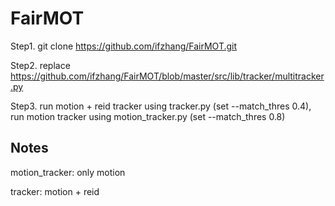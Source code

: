 # FairMOT

Step1.  git clone https://github.com/ifzhang/FairMOT.git


Step2. replace https://github.com/ifzhang/FairMOT/blob/master/src/lib/tracker/multitracker.py


Step3. run motion + reid tracker using tracker.py (set --match_thres 0.4), run motion tracker using motion_tracker.py (set --match_thres 0.8)


## Notes
motion_tracker: only motion

tracker: motion + reid

